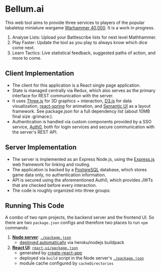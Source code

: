 # Bellum.ai 
This web tool aims to provide three services to players of the popular tabaletop miniature wargame [Warhammer 40,000](https://www.theguardian.com/lifeandstyle/2019/jan/21/heroin-for-middle-class-nerds-how-warhammer-took-over-gaming-games-workshop). It is a work in progress.

1. Analyse Lists: Upload your Battlescribe lists for next level Mathhammer.
2. Play Faster: Update the tool as you play to always know which dice come next.
3. Learn Tactics: Live statistical feedback, suggested paths of action, and more to come. 

## Client Implementation
- The client for this application is a React single page application. 
- State is managed centrally via Redux, which also serves as the primary interface for REST communication with the server.
- It uses [Three.js](https://threejs.org/) for 3D graphics + interaction, [D3.js](https://d3js.org/) for data visualization, [react-spring](https://www.react-spring.io/) for animation, and [Semantic UI](https://semantic-ui.com/) as a layout framework. See package.json for a full dependency list (about 10MB final size :grimace:).
- Authentication is handled via custom components provided by a SSO service, [Auth0](https://auth0.com/), both for login services and secure communication with the server's REST API.

## Server Implementation
- The server is implemented as an Express Node.js, using the [Express.js](https://expressjs.com/) web framework for linking and routing. 
- The application is backed by a [PostgreSQL](https://www.postgresql.org/) database, which stores game data only, no authentication information.
- API is secured using the aforementioned Auth0, which provides JWTs that are checked before every interaction.
- The code is roughly organized into three groups:

## Running This Code

A combo of two npm projects, the backend server and the frontend UI. So there are two `package.json` configs and therefore two places to run `npm` commands:

1. [**Node server**](server/): [`./package.json`](package.json)
   - [deployed automatically](https://devcenter.heroku.com/categories/deployment) via heroku/nodejs buildpack
2. [**React UI**](react-ui/): [`react-ui/package.json`](react-ui/package.json)
   - generated by [create-react-app](https://github.com/facebookincubator/create-react-app)
   - deployed via `build` script in the Node server's [`./package.json`](package.json)
   - module cache configured by `cacheDirectories`
